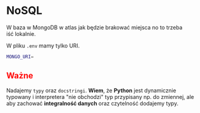 # NoSQL

W baza w MongoDB w atlas jak będzie brakować miejsca no to trzeba iść lokalnie.

W pliku `.env` mamy tylko URI.

```bash
MONGO_URI=
```

<div style="color: red">
    <h2>Ważne</h2>
</div>

Nadajemy `typy` oraz `docstringi`. **Wiem**, że **Python** jest dynamicznie typowany i interpretera "nie obchodzi" typ przypisany np. do zmiennej, ale aby zachować **integralność danych** oraz czytelność dodajemy typy.

